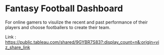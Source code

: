 # Fantasy Football Dashboard
For online gamers to visulize the recent and past performance of their players and choose footballers to create their team.

Link : https://public.tableau.com/shared/9GYBR7S83?:display_count=n&:origin=viz_share_link
